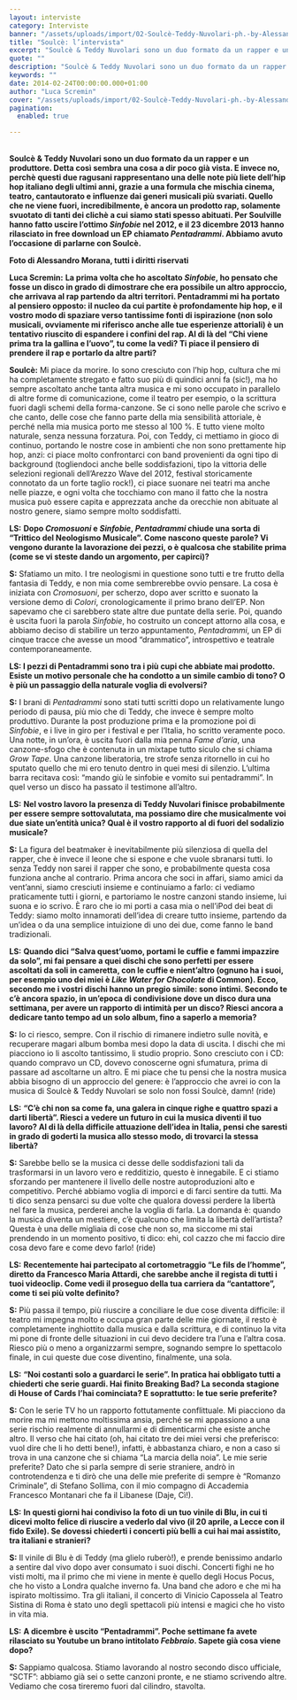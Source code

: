 ```yaml
---
layout: interviste
category: Interviste
banner: "/assets/uploads/import/02-Soulcè-Teddy-Nuvolari-ph.-by-Alessandro-Morana-640x1014.jpg"
title: "Soulcè: l’intervista"
excerpt: "Soulcè & Teddy Nuvolari sono un duo formato da un rapper e un produttore. Detta così sembra una cosa a dir poco già vista. E invece no, perchè questi due ragusani rappresentano una delle note più liete dell’hip hop italiano degli ultimi anni, grazie a una formula che mischia cinema, teatro, cantautorato e influenze dai…"
quote: ""
description: "Soulcè & Teddy Nuvolari sono un duo formato da un rapper e un produttore. Detta così sembra una cosa a dir poco già vista. E invece no, perchè questi due ragusani rappresentano una delle note più liete dell’hip hop italiano degli ultimi anni, grazie a una formula che mischia cinema, teatro, cantautorato e influenze dai…"
keywords: ""
date: 2014-02-24T00:00:00.000+01:00
author: "Luca Scremin"
cover: "/assets/uploads/import/02-Soulcè-Teddy-Nuvolari-ph.-by-Alessandro-Morana-640x1014.jpg"
pagination:
  enabled: true

---
```


[](https://hotmc.com/soulce-lintervista/02-soulce-teddy-nuvolari-ph-by-alessandro-morana/)  
**Soulcè & Teddy Nuvolari sono un duo formato da un rapper e un produttore. Detta così sembra una cosa a dir poco già vista. E invece no, perchè questi due ragusani rappresentano una delle note più liete dell’hip hop italiano degli ultimi anni, grazie a una formula che mischia cinema, teatro, cantautorato e influenze dai generi musicali più svariati. Quello che ne viene fuori, incredibilmente, è ancora un prodotto rap, solamente svuotato di tanti dei clichè a cui siamo stati spesso abituati. Per Soulville hanno fatto uscire l’ottimo _Sinfobie_ nel 2012, e il 23 dicembre 2013 hanno rilasciato in free download un EP chiamato _Pentadrammi_. Abbiamo avuto l’occasione di parlarne con Soulcè.**

**Foto di Alessandro Morana, tutti i diritti riservati**

**Luca Scremin:** **La prima volta che ho ascoltato _Sinfobie_, ho pensato che fosse un disco in grado di dimostrare che era possibile un altro approccio, che arrivava al rap partendo da altri territori. Pentadrammi mi ha portato al pensiero opposto: il nucleo da cui partite è profondamente hip hop, e il vostro modo di spaziare verso tantissime fonti di ispirazione (non solo musicali, ovviamente mi riferisco anche alle tue esperienze attoriali) è un tentativo riuscito di espandere i confini del rap. Al di là del “Chi viene prima tra la gallina e l’uovo”, tu come la vedi? Ti piace il pensiero di prendere il rap e portarlo da altre parti?**

**Soulcè:** Mi piace da morire. Io sono cresciuto con l’hip hop, cultura che mi ha completamente stregato e fatto suo più di quindici anni fa (sic!), ma ho sempre ascoltato anche tanta altra musica e mi sono occupato in parallelo di altre forme di comunicazione, come il teatro per esempio, o la scrittura fuori dagli schemi della forma-canzone. Se ci sono nelle parole che scrivo e che canto, delle cose che fanno parte della mia sensibilità attoriale, è perché nella mia musica porto me stesso al 100 %. E tutto viene molto naturale, senza nessuna forzatura. Poi, con Teddy, ci mettiamo in gioco di continuo, portando le nostre cose in ambienti che non sono prettamente hip hop, anzi: ci piace molto confrontarci con band provenienti da ogni tipo di background (togliendoci anche belle soddisfazioni, tipo la vittoria delle selezioni regionali dell’Arezzo Wave del 2012, festival storicamente connotato da un forte taglio rock!), ci piace suonare nei teatri ma anche nelle piazze, e ogni volta che tocchiamo con mano il fatto che la nostra musica può essere capita e apprezzata anche da orecchie non abituate al nostro genere, siamo sempre molto soddisfatti.

**LS:** **Dopo _Cromosuoni_ e _Sinfobie_, _Pentadrammi_ chiude una sorta di “Trittico del Neologismo Musicale”. Come nascono queste parole? Vi vengono durante la lavorazione dei pezzi, o è qualcosa che stabilite prima (come se vi steste dando un argomento, per capirci)?**

**S:** Sfatiamo un mito. I tre neologismi in questione sono tutti e tre frutto della fantasia di Teddy, e non mia come sembrerebbe ovvio pensare. La cosa è iniziata con _Cromosuoni_, per scherzo, dopo aver scritto e suonato la versione demo di _Colori_, cronologicamente il primo brano dell’EP. Non sapevamo che ci sarebbero state altre due puntate della serie. Poi, quando è uscita fuori la parola _Sinfobie_, ho costruito un concept attorno alla cosa, e abbiamo deciso di stabilire un terzo appuntamento, _Pentadrammi_, un EP di cinque tracce che avesse un mood “drammatico”, introspettivo e teatrale contemporaneamente.

**LS: I pezzi di Pentadrammi sono tra i più cupi che abbiate mai prodotto. Esiste un motivo personale che ha condotto a un simile cambio di tono? O è più un passaggio della naturale voglia di evolversi?**

**S:** I brani di _Pentadrammi_ sono stati tutti scritti dopo un relativamente lungo periodo di pausa, più mio che di Teddy, che invece è sempre molto produttivo. Durante la post produzione prima e la promozione poi di _Sinfobie_, e i live in giro per i festival e per l’Italia, ho scritto veramente poco. Una notte, in un’ora, è uscita fuori dalla mia penna _Fame d’aria_, una canzone-sfogo che è contenuta in un mixtape tutto siculo che si chiama _Grow Tape_. Una canzone liberatoria, tre strofe senza ritornello in cui ho sputato quello che mi ero tenuto dentro in quei mesi di silenzio. L’ultima barra recitava così: “mando giù le sinfobie e vomito sui pentadrammi”. In quel verso un disco ha passato il testimone all’altro.

**LS:** **Nel vostro lavoro la presenza di Teddy Nuvolari finisce probabilmente per essere sempre sottovalutata, ma possiamo dire che musicalmente voi due siate un’entità unica? Qual è il vostro rapporto al di fuori del sodalizio musicale?**

**S:** La figura del beatmaker è inevitabilmente più silenziosa di quella del rapper, che è invece il leone che si espone e che vuole sbranarsi tutti. Io senza Teddy non sarei il rapper che sono, e probabilmente questa cosa funziona anche al contrario. Prima ancora che soci in affari, siamo amici da vent’anni, siamo cresciuti insieme e continuiamo a farlo: ci vediamo praticamente tutti i giorni, e partoriamo le nostre canzoni stando insieme, lui suona e io scrivo. È raro che io mi porti a casa mia o nell’iPod dei beat di Teddy: siamo molto innamorati dell’idea di creare tutto insieme, partendo da un’idea o da una semplice intuizione di uno dei due, come fanno le band tradizionali.

**LS:** **Quando dici “Salva quest’uomo, portami le cuffie e fammi impazzire da solo”, mi fai pensare a quei dischi che sono perfetti per essere ascoltati da soli in cameretta, con le cuffie e nient’altro (ognuno ha i suoi, per esempio uno dei miei è _Like Water for Chocolate_ di Common). Ecco, secondo me i vostri dischi hanno un pregio simile: sono intimi. Secondo te c’è ancora spazio, in un’epoca di condivisione dove un disco dura una settimana, per avere un rapporto di intimità per un disco? Riesci ancora a dedicare tanto tempo ad un solo album, fino a saperlo a memoria?**

**S:** Io ci riesco, sempre. Con il rischio di rimanere indietro sulle novità, e recuperare magari album bomba mesi dopo la data di uscita. I dischi che mi piacciono io li ascolto tantissimo, li studio proprio. Sono cresciuto con i CD: quando compravo un CD, dovevo conoscerne ogni sfumatura, prima di passare ad ascoltarne un altro. E mi piace che tu pensi che la nostra musica abbia bisogno di un approccio del genere: è l’approccio che avrei io con la musica di Soulcè & Teddy Nuvolari se solo non fossi Soulcè, damn! (ride)

**LS:** **“C’è chi non sa come fa, una galera in cinque righe e quattro spazi a darti libertà”. Riesci a vedere un futuro in cui la musica diventi il tuo lavoro? Al di là della difficile attuazione dell’idea in Italia, pensi che saresti in grado di goderti la musica allo stesso modo, di trovarci la stessa libertà?**

**S:** Sarebbe bello se la musica ci desse delle soddisfazioni tali da trasformarsi in un lavoro vero e redditizio, questo è innegabile. E ci stiamo sforzando per mantenere il livello delle nostre autoproduzioni alto e competitivo. Perché abbiamo voglia di imporci e di farci sentire da tutti. Ma ti dico senza pensarci su due volte che qualora dovessi perdere la libertà nel fare la musica, perderei anche la voglia di farla. La domanda è: quando la musica diventa un mestiere, c’è qualcuno che limita la libertà dell’artista? Questa è una delle migliaia di cose che non so, ma siccome mi stai prendendo in un momento positivo, ti dico: ehi, col cazzo che mi faccio dire cosa devo fare e come devo farlo! (ride)

**LS:** **Recentemente hai partecipato al cortometraggio “Le fils de l’homme”, diretto da Francesco Maria Attardi, che sarebbe anche il regista di tutti i tuoi videoclip. Come vedi il proseguo della tua carriera da “cantattore”, come ti sei più volte definito?**

**S:** Più passa il tempo, più riuscire a conciliare le due cose diventa difficile: il teatro mi impegna molto e occupa gran parte delle mie giornate, il resto è completamente inghiottito dalla musica e dalla scrittura, e di continuo la vita mi pone di fronte delle situazioni in cui devo decidere tra l’una e l’altra cosa. Riesco più o meno a organizzarmi sempre, sognando sempre lo spettacolo finale, in cui queste due cose diventino, finalmente, una sola.

**LS:** **“Noi costanti solo a guardarci le serie”. In pratica hai obbligato tutti a chiederti che serie guardi. Hai finito Breaking Bad? La seconda stagione di House of Cards l’hai cominciata? E soprattutto: le tue serie preferite?**

**S:** Con le serie TV ho un rapporto fottutamente conflittuale. Mi piacciono da morire ma mi mettono moltissima ansia, perché se mi appassiono a una serie rischio realmente di annullarmi e di dimenticarmi che esiste anche altro. Il verso che hai citato (oh, hai citato tre dei miei versi che preferisco: vuol dire che li ho detti bene!), infatti, è abbastanza chiaro, e non a caso si trova in una canzone che si chiama “La marcia della noia”. Le mie serie preferite? Dato che si parla sempre di serie straniere, andrò in controtendenza e ti dirò che una delle mie preferite di sempre è “Romanzo Criminale”, di Stefano Sollima, con il mio compagno di Accademia Francesco Montanari che fa il Libanese (Daje, Cì!).

**LS:** **In questi giorni hai condiviso la foto di un tuo vinile di Blu, in cui ti dicevi molto felice di riuscire a vederlo dal vivo (il 20 aprile, a Lecce con il fido Exile). Se dovessi chiederti i concerti più belli a cui hai mai assistito, tra italiani e stranieri?**

**S:** Il vinile di Blu è di Teddy (ma glielo ruberò!), e prende benissimo andarlo a sentire dal vivo dopo aver consumato i suoi dischi. Concerti fighi ne ho visti molti, ma il primo che mi viene in mente è quello degli Hocus Pocus, che ho visto a Londra qualche inverno fa. Una band che adoro e che mi ha ispirato moltissimo. Tra gli italiani, il concerto di Vinicio Capossela al Teatro Sistina di Roma è stato uno degli spettacoli più intensi e magici che ho visto in vita mia.

**LS:** **A dicembre è uscito “Pentadrammi”. Poche settimane fa avete rilasciato su Youtube un brano intitolato _Febbraio_. Sapete già cosa viene dopo?**

**S:** Sappiamo qualcosa. Stiamo lavorando al nostro secondo disco ufficiale, “SCTF”: abbiamo già sei o sette canzoni pronte, e ne stiamo scrivendo altre. Vediamo che cosa tireremo fuori dal cilindro, stavolta.